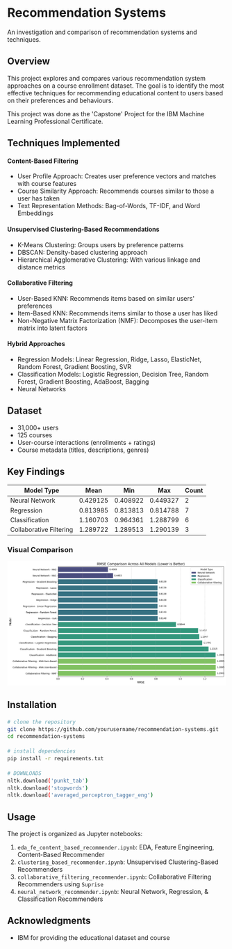 # Recommendation Systems
An investigation and comparison of recommendation systems and techniques.

## Overview
This project explores and compares various recommendation system approaches on a course enrollment dataset. The goal is to identify the most effective techniques for recommending educational content to users based on their preferences and behaviours.

This project was done as the 'Capstone' Project for the IBM Machine Learning Professional Certificate.

## Techniques Implemented
#### Content-Based Filtering
- User Profile Approach: Creates user preference vectors and matches with course features
- Course Similarity Approach: Recommends courses similar to those a user has taken
- Text Representation Methods: Bag-of-Words, TF-IDF, and Word Embeddings

#### Unsupervised Clustering-Based Recommendations
- K-Means Clustering: Groups users by preference patterns
- DBSCAN: Density-based clustering approach
- Hierarchical Agglomerative Clustering: With various linkage and distance metrics

#### Collaborative Filtering
- User-Based KNN: Recommends items based on similar users' preferences
- Item-Based KNN: Recommends items similar to those a user has liked
- Non-Negative Matrix Factorization (NMF): Decomposes the user-item matrix into latent factors

#### Hybrid Approaches
- Regression Models: Linear Regression, Ridge, Lasso, ElasticNet, Random Forest, Gradient Boosting, SVR
- Classification Models: Logistic Regression, Decision Tree, Random Forest, Gradient Boosting, AdaBoost, Bagging
- Neural Networks

## Dataset
- 31,000+ users
- 125 courses
- User-course interactions (enrollments + ratings)
- Course metadata (titles, descriptions, genres)

## Key Findings
| Model Type | Mean | Min | Max | Count |
|------------|------|-----|-----|-------|
| Neural Network | 0.429125 | 0.408922 | 0.449327 | 2 |
| Regression | 0.813985 | 0.813813 | 0.814788 | 7 |
| Classification | 1.160703 | 0.964361 | 1.288799 | 6 |
| Collaborative Filtering | 1.289722 | 1.289513 | 1.290139 | 3 |

### Visual Comparison
![Bar plot of RMSE for each model](findings.png)

## Installation

```bash
# clone the repository
git clone https://github.com/yourusername/recommendation-systems.git
cd recommendation-systems

# install dependencies
pip install -r requirements.txt

# DOWNLOADS
nltk.download('punkt_tab')
nltk.download('stopwords')
nltk.download('averaged_perceptron_tagger_eng')
```

## Usage

The project is organized as Jupyter notebooks:

1. `eda_fe_content_based_recommender.ipynb`: EDA, Feature Engineering, Content-Based Recommender
2. `clustering_based_recommender.ipynb`: Unsupervised Clustering-Based Recommenders
3. `collaborative_filtering_recommender.ipynb`: Collaborative Filtering Recommenders using `Suprise`
4. `neural_network_recommender.ipynb`: Neural Network, Regression, & Classification Recommenders

## Acknowledgments

- IBM for providing the educational dataset and  course